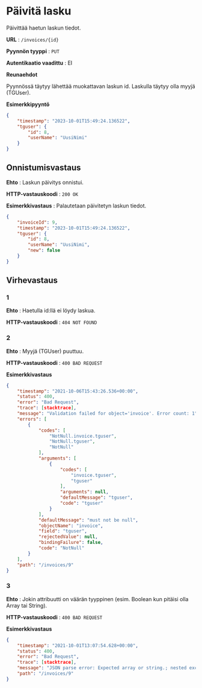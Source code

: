 # Päivitä lasku

Päivittää haetun laskun tiedot.

**URL** : `/invoices/{id}`

**Pyynnön tyyppi** : `PUT`

**Autentikaatio vaadittu** : EI

**Reunaehdot**

Pyynnössä täytyy lähettää muokattavan laskun id. Laskulla täytyy olla myyjä (TGUser).

**Esimerkkipyyntö** 

```json
{
    "timestamp": "2023-10-01T15:49:24.136522",
    "tguser": {
        "id": 8,
        "userName": "UusiNimi"
    }
}
```

## Onnistumisvastaus

**Ehto** : Laskun päivitys onnistui.

**HTTP-vastauskoodi** : `200 OK`

**Esimerkkivastaus** : Palautetaan päivitetyn laskun tiedot.

```json
{
    "invoiceId": 9,
    "timestamp": "2023-10-01T15:49:24.136522",
    "tguser": {
        "id": 8,
        "userName": "UusiNimi",
        "new": false
    }
}
```

## Virhevastaus

### 1
**Ehto** : Haetulla id:llä ei löydy laskua.

**HTTP-vastauskoodi** : `404 NOT FOUND`

### 2
**Ehto** : Myyjä (TGUser) puuttuu.

**HTTP-vastauskoodi** : `400 BAD REQUEST`

**Esimerkkivastaus**
```json
{
    "timestamp": "2021-10-06T15:43:26.536+00:00",
    "status": 400,
    "error": "Bad Request",
    "trace": [stacktrace],
    "message": "Validation failed for object='invoice'. Error count: 1",
    "errors": [
        {
            "codes": [
                "NotNull.invoice.tguser",
                "NotNull.tguser",
                "NotNull"
            ],
            "arguments": [
                {
                    "codes": [
                        "invoice.tguser",
                        "tguser"
                    ],
                    "arguments": null,
                    "defaultMessage": "tguser",
                    "code": "tguser"
                }
            ],
            "defaultMessage": "must not be null",
            "objectName": "invoice",
            "field": "tguser",
            "rejectedValue": null,
            "bindingFailure": false,
            "code": "NotNull"
        }
    ],
    "path": "/invoices/9"
}
```

### 3
**Ehto** : Jokin attribuutti on väärän tyyppinen (esim. Boolean kun pitäisi olla Array tai String).

**HTTP-vastauskoodi** : `400 BAD REQUEST`

**Esimerkkivastaus**

```json
{
    "timestamp": "2021-10-01T13:07:54.628+00:00",
    "status": 400,
    "error": "Bad Request",
    "trace": [stacktrace],
    "message": "JSON parse error: Expected array or string.; nested exception is com.fasterxml.jackson.databind.exc.MismatchedInputException: Expected array or string.\n at [Source: (PushbackInputStream); line: 2, column: 18] (through reference chain: fi.paikalla.ticketguru.Entities.Invoice[\"timestamp\"])",
    "path": "/invoices/9"
}
```
